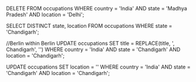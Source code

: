 DELETE FROM occupations
WHERE country = 'India' AND state = 'Madhya Pradesh' AND location = 'Delhi';

SELECT DISTINCT state, location
FROM occupations
WHERE state = 'Chandigarh';


//Berlin within Berlin
UPDATE occupations
SET title = REPLACE(title, ', Chandigarh', '')
WHERE country = 'India' AND state = 'Chandigarh' AND location = 'Chandigarh';

UPDATE occupations
SET location = ''
WHERE country = 'India' AND state = 'Chandigarh' AND location = 'Chandigarh';
